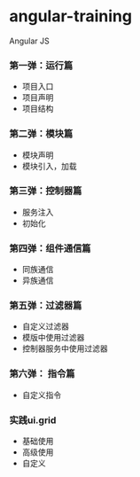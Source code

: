 # angular-training

Angular JS

### 第一弹：运行篇

* 项目入口
* 项目声明
* 项目结构

### 第二弹：模块篇

* 模块声明
* 模块引入，加载

### 第三弹：控制器篇

* 服务注入
* 初始化

### 第四弹：组件通信篇

* 同族通信
* 异族通信

### 第五弹：过滤器篇

* 自定义过滤器
* 模版中使用过滤器
* 控制器服务中使用过滤器

### 第六弹： 指令篇

*  自定义指令

### 实践ui.grid

* 基础使用
* 高级使用
* 自定义